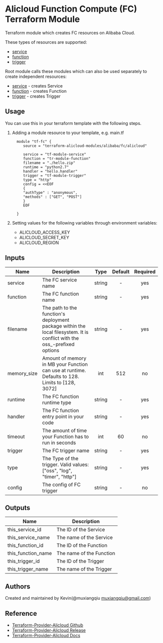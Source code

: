 Alicloud Function Compute (FC) Terraform Module
=============================================

Terraform module which creates FC resources on Alibaba Cloud.

These types of resources are supported:

* [service](https://www.terraform.io/docs/providers/alicloud/r/fc_service.html)
* [function](https://www.terraform.io/docs/providers/alicloud/r/fc_function.html)
* [trigger](https://www.terraform.io/docs/providers/alicloud/r/fc_trigger.html)

Root module calls these modules which can also be used separately to create independent resources:

* [service](https://github.com/terraform-alicloud-modules/terraform-alicloud-fc/tree/master/modules/service) - creates Service
* [function](https://github.com/terraform-alicloud-modules/terraform-alicloud-fc/tree/master/modules/function) - creates Function
* [trigger](https://github.com/terraform-alicloud-modules/terraform-alicloud-fc/tree/master/modules/trigger) - creates Trigger

Usage
-----
You can use this in your terraform template with the following steps.

1. Adding a module resource to your template, e.g. main.tf


         module "tf-fc" {
            source = "terraform-alicloud-modules/alibaba/fc/alicloud"

            service = "tf-module-service"
            function = "tr-module-function"
            filename = "./hello.zip"
            runtime = "python2.7"
            handler = "hello.handler"
            trigger = "tf-module-trigger"
            type = "http"
            config = <<EOF
            {
            "authType" : "anonymous",
            "methods" : ["GET", "POST"]
            }
            EOF

         }

2. Setting values for the following variables through environment variables:

    - ALICLOUD_ACCESS_KEY
    - ALICLOUD_SECRET_KEY
    - ALICLOUD_REGION

## Inputs

| Name | Description | Type | Default | Required |
|------|-------------|:----:|:-----:|:-----:|
| service | The FC service name | string | - | yes |
| function | The FC function name | string | - | yes |
| filename | The path to the function's deployment package within the local filesystem. It is conflict with the oss_-prefixed options | string | - | yes |
| memory_size | Amount of memory in MB your Function can use at runtime. Defaults to 128. Limits to [128, 3072] | int | 512 | no |
| runtime | The FC function runtime type | string | - | yes |
| handler | The FC function entry point in your code | string | - | yes |
| timeout | The amount of time your Function has to run in seconds | int | 60 | no |
| trigger | The FC trigger name | string | - | yes |
| type | The Type of the trigger. Valid values: ["oss", "log\", "timer", "http"] | string | - | yes |
| config | The config of FC trigger | string | - | no |


## Outputs

| Name | Description |
|------|-------------|
| this_service_id | The ID of the Service |
| this_service_name | The name of the Service |
| this_function_id | The ID of the Function |
| this_function_name | The name of the Function |
| this_trigger_id | The ID of the Trigger |
| this_trigger_name | The name of the Trigger |


Authors
-------
Created and maintained by Kevin(@muxiangqiu muxiangqiu@gmail.com)

Reference
---------
* [Terraform-Provider-Alicloud Github](https://github.com/terraform-providers/terraform-provider-alicloud)
* [Terraform-Provider-Alicloud Release](https://releases.hashicorp.com/terraform-provider-alicloud/)
* [Terraform-Provider-Alicloud Docs](https://www.terraform.io/docs/providers/alicloud/index.html)
